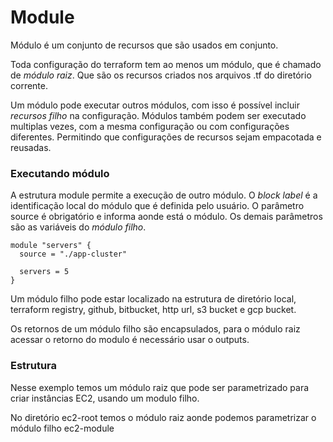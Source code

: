 # Module
Módulo é um conjunto de recursos que são usados em conjunto. 

Toda configuração do terraform tem ao menos um módulo, que é chamado de *módulo raiz*. Que são os recursos criados nos arquivos .tf do diretório corrente. 

Um módulo pode executar outros módulos, com isso é possível incluir *recursos filho* na configuração. Módulos também podem ser executado multiplas vezes, com a mesma configuração ou com configurações diferentes. Permitindo que configurações de recursos sejam empacotada e reusadas. 

### Executando módulo
A estrutura module permite a execução de outro módulo. O *block label* é a identificação local do módulo que é definida pelo usuário. O parâmetro source é obrigatório e informa aonde está o módulo. Os demais parâmetros são as variáveis do *módulo filho*.
```
module "servers" {
  source = "./app-cluster"

  servers = 5
}
```

Um módulo filho pode estar localizado na estrutura de diretório local, terraform registry, github, bitbucket, http url, s3 bucket e gcp bucket. 

Os retornos de um módulo filho são encapsulados, para o módulo raiz acessar o retorno do modulo é necessário usar o outputs. 

### Estrutura
Nesse exemplo temos um módulo raiz que pode ser parametrizado para criar instâncias EC2, usando um modulo filho.

No diretório ec2-root temos o módulo raiz aonde podemos parametrizar o módulo filho ec2-module